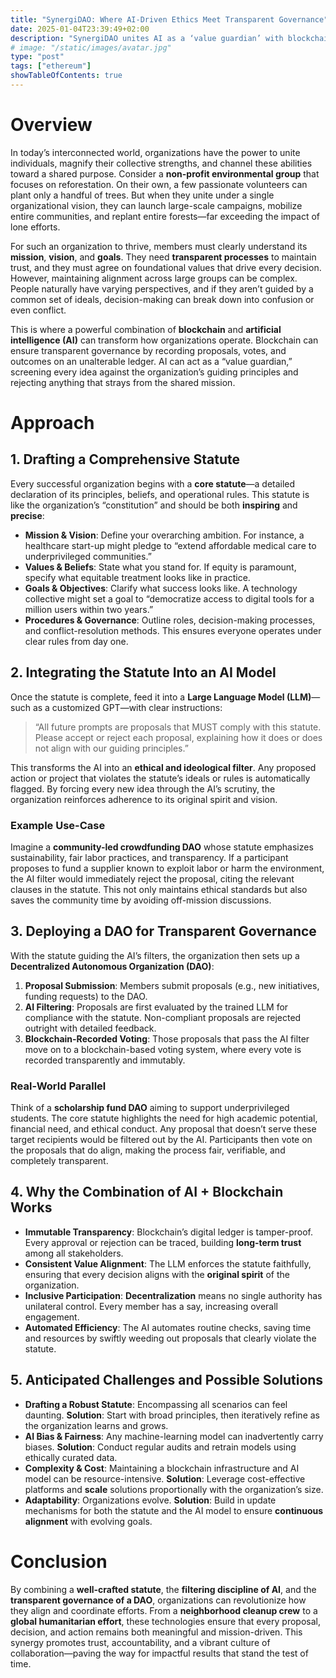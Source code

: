 ```yaml
---
title: "SynergiDAO: Where AI-Driven Ethics Meet Transparent Governance"
date: 2025-01-04T23:39:49+02:00
description: "SynergiDAO unites AI as a ‘value guardian’ with blockchain-based voting to keep every organizational proposal aligned with shared principles—empowering true, trust-based collaboration."
# image: "/static/images/avatar.jpg"
type: "post"
tags: ["ethereum"]
showTableOfContents: true
---
```


# Overview

In today’s interconnected world, organizations have the power to unite individuals, magnify their collective strengths, and channel these abilities toward a shared purpose. Consider a **non-profit environmental group** that focuses on reforestation. On their own, a few passionate volunteers can plant only a handful of trees. But when they unite under a single organizational vision, they can launch large-scale campaigns, mobilize entire communities, and replant entire forests—far exceeding the impact of lone efforts.

For such an organization to thrive, members must clearly understand its **mission**, **vision**, and **goals**. They need **transparent processes** to maintain trust, and they must agree on foundational values that drive every decision. However, maintaining alignment across large groups can be complex. People naturally have varying perspectives, and if they aren’t guided by a common set of ideals, decision-making can break down into confusion or even conflict.

This is where a powerful combination of **blockchain** and **artificial intelligence (AI)** can transform how organizations operate. Blockchain can ensure transparent governance by recording proposals, votes, and outcomes on an unalterable ledger. AI can act as a “value guardian,” screening every idea against the organization’s guiding principles and rejecting anything that strays from the shared mission.

# Approach

## 1. Drafting a Comprehensive Statute

Every successful organization begins with a **core statute**—a detailed declaration of its principles, beliefs, and operational rules. This statute is like the organization’s “constitution” and should be both **inspiring** and **precise**:

- **Mission & Vision**: Define your overarching ambition. For instance, a healthcare start-up might pledge to “extend affordable medical care to underprivileged communities.”  
- **Values & Beliefs**: State what you stand for. If equity is paramount, specify what equitable treatment looks like in practice.  
- **Goals & Objectives**: Clarify what success looks like. A technology collective might set a goal to “democratize access to digital tools for a million users within two years.”  
- **Procedures & Governance**: Outline roles, decision-making processes, and conflict-resolution methods. This ensures everyone operates under clear rules from day one.

## 2. Integrating the Statute Into an AI Model

Once the statute is complete, feed it into a **Large Language Model (LLM)**—such as a customized GPT—with clear instructions:

> “All future prompts are proposals that MUST comply with this statute. Please accept or reject each proposal, explaining how it does or does not align with our guiding principles.”

This transforms the AI into an **ethical and ideological filter**. Any proposed action or project that violates the statute’s ideals or rules is automatically flagged. By forcing every new idea through the AI’s scrutiny, the organization reinforces adherence to its original spirit and vision.

### Example Use-Case

Imagine a **community-led crowdfunding DAO** whose statute emphasizes sustainability, fair labor practices, and transparency. If a participant proposes to fund a supplier known to exploit labor or harm the environment, the AI filter would immediately reject the proposal, citing the relevant clauses in the statute. This not only maintains ethical standards but also saves the community time by avoiding off-mission discussions.

## 3. Deploying a DAO for Transparent Governance

With the statute guiding the AI’s filters, the organization then sets up a **Decentralized Autonomous Organization (DAO)**:

1. **Proposal Submission**: Members submit proposals (e.g., new initiatives, funding requests) to the DAO.  
2. **AI Filtering**: Proposals are first evaluated by the trained LLM for compliance with the statute. Non-compliant proposals are rejected outright with detailed feedback.  
3. **Blockchain-Recorded Voting**: Those proposals that pass the AI filter move on to a blockchain-based voting system, where every vote is recorded transparently and immutably.

### Real-World Parallel

Think of a **scholarship fund DAO** aiming to support underprivileged students. The core statute highlights the need for high academic potential, financial need, and ethical conduct. Any proposal that doesn’t serve these target recipients would be filtered out by the AI. Participants then vote on the proposals that do align, making the process fair, verifiable, and completely transparent.

## 4. Why the Combination of AI + Blockchain Works

- **Immutable Transparency**: Blockchain’s digital ledger is tamper-proof. Every approval or rejection can be traced, building **long-term trust** among all stakeholders.  
- **Consistent Value Alignment**: The LLM enforces the statute faithfully, ensuring that every decision aligns with the **original spirit** of the organization.  
- **Inclusive Participation**: **Decentralization** means no single authority has unilateral control. Every member has a say, increasing overall engagement.  
- **Automated Efficiency**: The AI automates routine checks, saving time and resources by swiftly weeding out proposals that clearly violate the statute.

## 5. Anticipated Challenges and Possible Solutions

- **Drafting a Robust Statute**: Encompassing all scenarios can feel daunting. **Solution**: Start with broad principles, then iteratively refine as the organization learns and grows.  
- **AI Bias & Fairness**: Any machine-learning model can inadvertently carry biases. **Solution**: Conduct regular audits and retrain models using ethically curated data.  
- **Complexity & Cost**: Maintaining a blockchain infrastructure and AI model can be resource-intensive. **Solution**: Leverage cost-effective platforms and **scale** solutions proportionally with the organization’s size.  
- **Adaptability**: Organizations evolve. **Solution**: Build in update mechanisms for both the statute and the AI model to ensure **continuous alignment** with evolving goals.

# Conclusion

By combining a **well-crafted statute**, the **filtering discipline of AI**, and the **transparent governance of a DAO**, organizations can revolutionize how they align and coordinate efforts. From a **neighborhood cleanup crew** to a **global humanitarian effort**, these technologies ensure that every proposal, decision, and action remains both meaningful and mission-driven. This synergy promotes trust, accountability, and a vibrant culture of collaboration—paving the way for impactful results that stand the test of time.
